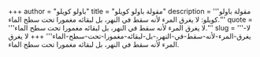 +++
author = "باولو كويلو"
title = "مقولة باولو كويلو"
description = '''مقولة باولو كويلو: لا يغرق المرء لأنه سقط في النهر، بل لبقائه مغمورا تحت سطح الماء.'''
quote = '''لا يغرق المرء لأنه سقط في النهر، بل لبقائه مغمورا تحت سطح الماء.'''
slug = '''لا-يغرق-المرء-لأنه-سقط-في-النهر،-بل-لبقائه-مغمورا-تحت-سطح-الماء'''
+++
لا يغرق المرء لأنه سقط في النهر، بل لبقائه مغمورا تحت سطح الماء.
